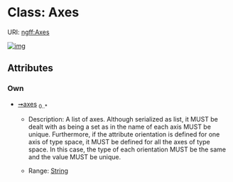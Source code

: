 
# Class: Axes



URI: [ngff:Axes](https://w3id.org/ome/ngff/Axes)


[![img](https://yuml.me/diagram/nofunky;dir:TB/class/[Axes&#124;axes:string%20*])](https://yuml.me/diagram/nofunky;dir:TB/class/[Axes&#124;axes:string%20*])

## Attributes


### Own

 * [➞axes](axes__axes.md)  <sub>0..\*</sub>
     * Description: A list of axes. Although serialized as list, it MUST be dealt with as being a set as in the name of each axis MUST be unique. Furthermore, if the attribute orientation is defined for one axis of type space, it MUST be defined for all the axes of type space. In this case, the type of each orientation MUST be the same and the value MUST be unique.

     * Range: [String](types/String.md)
